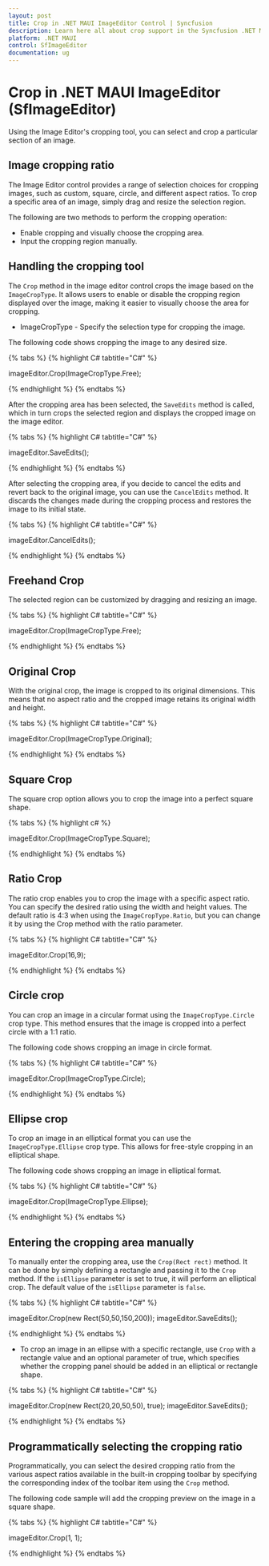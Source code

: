 ```yaml
---
layout: post
title: Crop in .NET MAUI ImageEditor Control | Syncfusion
description: Learn here all about crop support in the Syncfusion .NET MAUI ImageEditor (SfImageEditor) control.
platform: .NET MAUI
control: SfImageEditor
documentation: ug
---
```


# Crop in .NET MAUI ImageEditor (SfImageEditor)

Using the Image Editor's cropping tool, you can select and crop a particular section of an image.

## Image cropping ratio

The Image Editor control provides a range of selection choices for cropping images, such as custom, square, circle, and different aspect ratios. To crop a specific area of an image, simply drag and resize the selection region.

The following are two methods to perform the cropping operation:

* Enable cropping and visually choose the cropping area.
* Input the cropping region manually.

## Handling the cropping tool

The `Crop` method in the image editor control crops the image based on the `ImageCropType`. It allows users to enable or disable the cropping region displayed over the image, making it easier to visually choose the area for cropping.

* ImageCropType - Specify the selection type for cropping the image.

 The following code shows cropping the image to any desired size.

{% tabs %}
{% highlight C# tabtitle="C#" %}

imageEditor.Crop(ImageCropType.Free);

{% endhighlight %}
{% endtabs %}

After the cropping area has been selected, the `SaveEdits` method is called, which in turn crops the selected region and displays the cropped image on the image editor.

{% tabs %}
{% highlight C# tabtitle="C#" %}

imageEditor.SaveEdits();

{% endhighlight %}
{% endtabs %}

After selecting the cropping area, if you decide to cancel the edits and revert back to the original image, you can use the `CancelEdits` method. It discards the changes made during the cropping process and restores the image to its initial state.

{% tabs %}
{% highlight C# tabtitle="C#" %}

imageEditor.CancelEdits();

{% endhighlight %}
{% endtabs %}

## Freehand Crop

The selected region can be customized by dragging and resizing an image.

{% tabs %}
{% highlight C# tabtitle="C#" %}

imageEditor.Crop(ImageCropType.Free);

{% endhighlight %}
{% endtabs %}

## Original Crop

With the original crop, the image is cropped to its original dimensions. This means that no aspect ratio and the cropped image retains its original width and height.

{% tabs %}
{% highlight C# tabtitle="C#" %}

imageEditor.Crop(ImageCropType.Original);

{% endhighlight %}
{% endtabs %}

## Square Crop

The square crop option allows you to crop the image into a perfect square shape.

{% tabs %}
{% highlight c# %}

imageEditor.Crop(ImageCropType.Square);

{% endhighlight %}
{% endtabs %}

## Ratio Crop

The ratio crop enables you to crop the image with a specific aspect ratio. You can specify the desired ratio using the width and height values. The default ratio is 4:3 when using the `ImageCropType.Ratio`, but you can change it by using the Crop method with the ratio parameter.

{% tabs %}
{% highlight C# tabtitle="C#" %}

imageEditor.Crop(16,9);

{% endhighlight %}
{% endtabs %}

## Circle crop

You can crop an image in a circular format using the `ImageCropType.Circle` crop type. This method ensures that the image is cropped into a perfect circle with a 1:1 ratio.

The following code shows cropping an image in circle format.

{% tabs %}
{% highlight C# tabtitle="C#" %}

imageEditor.Crop(ImageCropType.Circle);

{% endhighlight %}
{% endtabs %}

## Ellipse crop

To crop an image in an elliptical format you can use the `ImageCropType.Ellipse` crop type. This allows for free-style cropping in an elliptical shape.

 The following code shows cropping an image in elliptical format.

{% tabs %}
{% highlight C# tabtitle="C#" %}

imageEditor.Crop(ImageCropType.Ellipse);

{% endhighlight %}
{% endtabs %}

## Entering the cropping area manually

To manually enter the cropping area, use the `Crop(Rect rect)` method. It can be done by simply defining a rectangle and passing it to the `Crop` method. If the `isEllipse` parameter is set to true, it will perform an elliptical crop. The default value of the `isEllipse` parameter is `false`.

{% tabs %}
{% highlight C# tabtitle="C#" %}

imageEditor.Crop(new Rect(50,50,150,200));
imageEditor.SaveEdits();

{% endhighlight %}
{% endtabs %}

* To crop an image in an ellipse with a specific rectangle, use `Crop` with a rectangle value and an optional parameter of true, which specifies whether the cropping panel should be added in an elliptical or rectangle shape.

{% tabs %}
{% highlight C# tabtitle="C#" %}

imageEditor.Crop(new Rect(20,20,50,50), true);
imageEditor.SaveEdits();   

{% endhighlight %} 
{% endtabs %}

## Programmatically selecting the cropping ratio

Programmatically, you can select the desired cropping ratio from the various aspect ratios available in the built-in cropping toolbar by specifying the corresponding index of the toolbar item using the `Crop` method.

The following code sample will add the cropping preview on the image in a square shape.

{% tabs %}
{% highlight C# tabtitle="C#" %}

 imageEditor.Crop(1, 1);

{% endhighlight %}
{% endtabs %}